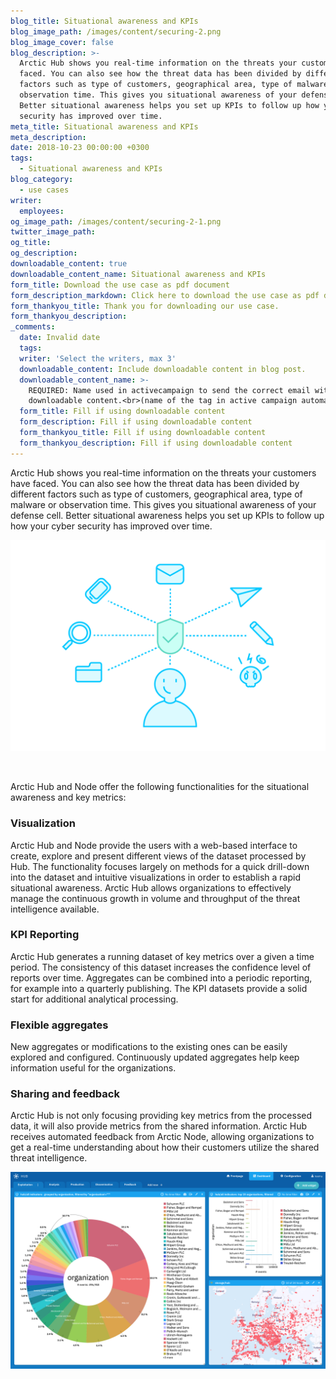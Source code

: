 ```yaml
---
blog_title: Situational awareness and KPIs
blog_image_path: /images/content/securing-2.png
blog_image_cover: false
blog_description: >-
  Arctic Hub shows you real-time information on the threats your customers have
  faced. You can also see how the threat data has been divided by different
  factors such as type of customers, geographical area, type of malware or
  observation time. This gives you situational awareness of your defense cell.
  Better situational awareness helps you set up KPIs to follow up how your cyber
  security has improved over time.
meta_title: Situational awareness and KPIs
meta_description:
date: 2018-10-23 00:00:00 +0300
tags:
  - Situational awareness and KPIs
blog_category:
  - use cases
writer:
  employees:
og_image_path: /images/content/securing-2-1.png
twitter_image_path:
og_title:
og_description:
downloadable_content: true
downloadable_content_name: Situational awareness and KPIs
form_title: Download the use case as pdf document
form_description_markdown: Click here to download the use case as pdf document to share within your team.
form_thankyou_title: Thank you for downloading our use case.
form_thankyou_description:
_comments:
  date: Invalid date
  tags:
  writer: 'Select the writers, max 3'
  downloadable_content: Include downloadable content in blog post.
  downloadable_content_name: >-
    REQUIRED: Name used in activecampaign to send the correct email with
    downloadable content.<br>(name of the tag in active campaign automation)
  form_title: Fill if using downloadable content
  form_description: Fill if using downloadable content
  form_thankyou_title: Fill if using downloadable content
  form_thankyou_description: Fill if using downloadable content
---
```


Arctic Hub shows you real-time information on the threats your customers have faced. You can also see how the threat data has been divided by different factors such as type of customers, geographical area, type of malware or observation time. This gives you situational awareness of your defense cell. Better situational awareness helps you set up KPIs to follow up how your cyber security has improved over time.

![](/images/content/securing-2.png)

 

Arctic Hub and Node offer the following functionalities for the situational awareness and key metrics:

### Visualization

Arctic Hub and Node provide the users with a web-based interface to create, explore and present different views of the dataset processed by Hub. The functionality focuses largely on methods for a quick drill-down into the dataset and intuitive visualizations in order to establish a rapid situational awareness. Arctic Hub allows organizations to effectively manage the continuous growth in volume and throughput of the threat intelligence available.

### KPI Reporting

Arctic Hub generates a running dataset of key metrics over a given a time period. The consistency of this dataset increases the confidence level of reports over time. Aggregates can be combined into a periodic reporting, for example into a quarterly publishing. The KPI datasets provide a solid start for additional analytical processing.

### Flexible aggregates

New aggregates or modifications to the existing ones can be easily explored and configured. Continuously updated aggregates help keep information useful for the organizations.

### Sharing and feedback

Arctic Hub is not only focusing providing key metrics from the processed data, it will also provide metrics from the shared information. Arctic Hub receives automated feedback from Arctic Node, allowing organizations to get a real-time understanding about how their customers utilize the shared threat intelligence.

![](/images/content/exploitation-3.png)
